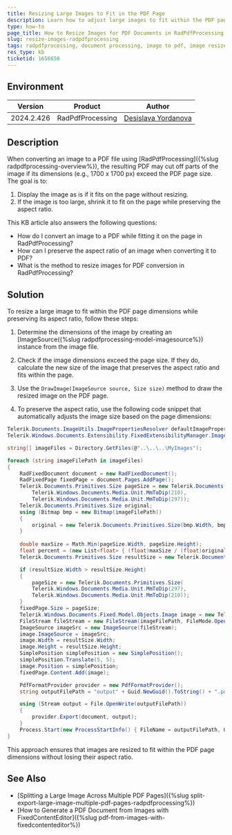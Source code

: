 ```yaml
---
title: Resizing Large Images to Fit in the PDF Page
description: Learn how to adjust large images to fit within the PDF page dimensions using RadPdfProcessing, preserving the aspect ratio.
type: how-to
page_title: How to Resize Images for PDF Documents in RadPdfProcessing
slug: resize-images-radpdfprocessing
tags: radpdfprocessing, document processing, image to pdf, image resize, aspect ratio
res_type: kb
ticketid: 1656650
---
```


## Environment

| Version | Product | Author | 
| --- | --- | ---- | 
| 2024.2.426| RadPdfProcessing |[Desislava Yordanova](https://www.telerik.com/blogs/author/desislava-yordanova)| 

## Description

When converting an image to a PDF file using [RadPdfProcessing]({%slug radpdfprocessing-overview%}), the resulting PDF may cut off parts of the image if its dimensions (e.g., 1700 x 1700 px) exceed the PDF page size. The goal is to:

1. Display the image as is if it fits on the page without resizing.
2. If the image is too large, shrink it to fit on the page while preserving the aspect ratio.

This KB article also answers the following questions:
- How do I convert an image to a PDF while fitting it on the page in RadPdfProcessing?
- How can I preserve the aspect ratio of an image when converting it to PDF?
- What is the method to resize images for PDF conversion in RadPdfProcessing?

## Solution

To resize a large image to fit within the PDF page dimensions while preserving its aspect ratio, follow these steps:

1. Determine the dimensions of the image by creating an [ImageSource({%slug radpdfprocessing-model-imagesource%}) instance from the image file.

2. Check if the image dimensions exceed the page size. If they do, calculate the new size of the image that preserves the aspect ratio and fits within the page.

3. Use the `DrawImage(ImageSource source, Size size)` method to draw the resized image on the PDF page.

4. To preserve the aspect ratio, use the following code snippet that automatically adjusts the image size based on the page dimensions:

```csharp
Telerik.Documents.ImageUtils.ImagePropertiesResolver defaultImagePropertiesResolver = new Telerik.Documents.ImageUtils.ImagePropertiesResolver();
Telerik.Windows.Documents.Extensibility.FixedExtensibilityManager.ImagePropertiesResolver = defaultImagePropertiesResolver;

string[] imageFiles = Directory.GetFiles(@"..\..\..\MyImages");

foreach (string imageFilePath in imageFiles)
{
    RadFixedDocument document = new RadFixedDocument();
    RadFixedPage fixedPage = document.Pages.AddPage();
    Telerik.Documents.Primitives.Size pageSize = new Telerik.Documents.Primitives.Size(
        Telerik.Windows.Documents.Media.Unit.MmToDip(210),
        Telerik.Windows.Documents.Media.Unit.MmToDip(297));
    Telerik.Documents.Primitives.Size original; 
    using (Bitmap bmp = new Bitmap(imageFilePath))
    {
        original = new Telerik.Documents.Primitives.Size(bmp.Width, bmp.Height);
    }
    
    double maxSize = Math.Min(pageSize.Width, pageSize.Height);
    float percent = (new List<float> { (float)maxSize / (float)original.Width, (float)maxSize / (float)original.Height }).Min();
    Telerik.Documents.Primitives.Size resultSize = new Telerik.Documents.Primitives.Size((int)Math.Floor(original.Width * percent), (int)Math.Floor(original.Height * percent));

    if (resultSize.Width > resultSize.Height)
    {
        pageSize = new Telerik.Documents.Primitives.Size(
        Telerik.Windows.Documents.Media.Unit.MmToDip(297),
        Telerik.Windows.Documents.Media.Unit.MmToDip(210));
    }
    fixedPage.Size = pageSize;
    Telerik.Windows.Documents.Fixed.Model.Objects.Image image = new Telerik.Windows.Documents.Fixed.Model.Objects.Image();
    FileStream fileStream = new FileStream(imageFilePath, FileMode.Open);
    ImageSource imageSrc = new ImageSource(fileStream);
    image.ImageSource = imageSrc;
    image.Width = resultSize.Width;
    image.Height = resultSize.Height;
    SimplePosition simplePosition = new SimplePosition();
    simplePosition.Translate(5, 5);
    image.Position = simplePosition;
    fixedPage.Content.Add(image);

    PdfFormatProvider provider = new PdfFormatProvider();
    string outputFilePath = "output" + Guid.NewGuid().ToString() + ".pdf";

    using (Stream output = File.OpenWrite(outputFilePath))
    {
        provider.Export(document, output);
    }
    Process.Start(new ProcessStartInfo() { FileName = outputFilePath, UseShellExecute = true });
}
```

This approach ensures that images are resized to fit within the PDF page dimensions without losing their aspect ratio.

## See Also

- [Splitting a Large Image Across Multiple PDF Pages]({%slug split-export-large-image-multiple-pdf-pages-radpdfprocessing%})
- [How to Generate a PDF Document from Images with FixedContentEditor]({%slug pdf-from-images-with-fixedcontenteditor%})
